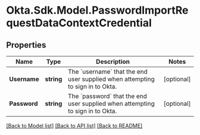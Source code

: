 # Okta.Sdk.Model.PasswordImportRequestDataContextCredential

## Properties

Name | Type | Description | Notes
------------ | ------------- | ------------- | -------------
**Username** | **string** | The &#x60;username&#x60; that the end user supplied when attempting to sign in to Okta. | [optional] 
**Password** | **string** | The &#x60;password&#x60; that the end user supplied when attempting to sign in to Okta. | [optional] 

[[Back to Model list]](../README.md#documentation-for-models) [[Back to API list]](../README.md#documentation-for-api-endpoints) [[Back to README]](../README.md)

